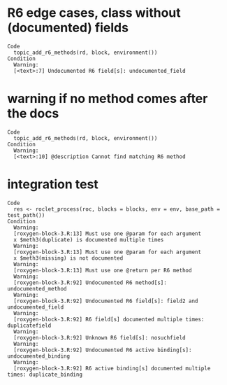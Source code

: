 # R6 edge cases, class without (documented) fields

    Code
      topic_add_r6_methods(rd, block, environment())
    Condition
      Warning:
      [<text>:7] Undocumented R6 field[s]: undocumented_field

# warning if no method comes after the docs

    Code
      topic_add_r6_methods(rd, block, environment())
    Condition
      Warning:
      [<text>:10] @description Cannot find matching R6 method

# integration test

    Code
      res <- roclet_process(roc, blocks = blocks, env = env, base_path = test_path())
    Condition
      Warning:
      [roxygen-block-3.R:13] Must use one @param for each argument
      x $meth3(duplicate) is documented multiple times
      Warning:
      [roxygen-block-3.R:13] Must use one @param for each argument
      x $meth3(missing) is not documented
      Warning:
      [roxygen-block-3.R:13] Must use one @return per R6 method
      Warning:
      [roxygen-block-3.R:92] Undocumented R6 method[s]: undocumented_method
      Warning:
      [roxygen-block-3.R:92] Undocumented R6 field[s]: field2 and undocumented_field
      Warning:
      [roxygen-block-3.R:92] R6 field[s] documented multiple times: duplicatefield
      Warning:
      [roxygen-block-3.R:92] Unknown R6 field[s]: nosuchfield
      Warning:
      [roxygen-block-3.R:92] Undocumented R6 active binding[s]: undocumented_binding
      Warning:
      [roxygen-block-3.R:92] R6 active binding[s] documented multiple times: duplicate_binding


